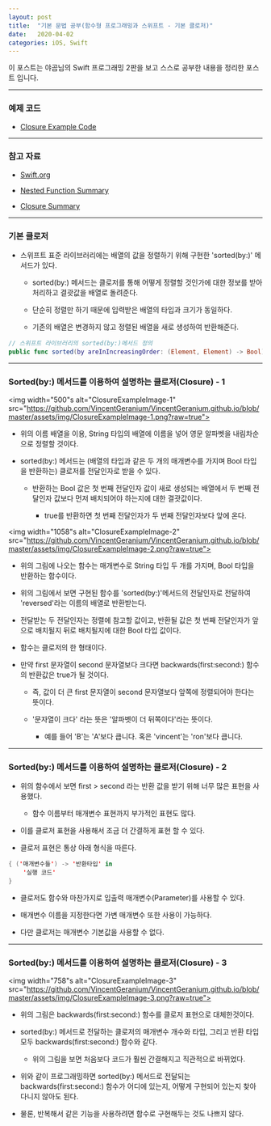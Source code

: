 ```yaml
---
layout: post
title:  "기본 문법 공부(함수형 프로그래밍과 스위프트 - 기본 클로저)"
date:   2020-04-02
categories: iOS, Swift
---
```


이 포스트는 야곰님의 Swift 프로그래밍 2판을 보고 스스로 공부한 내용을 정리한 포스트 입니다.

- - -

### 예제 코드

- [Closure Example Code](https://github.com/VincentGeranium/Swift-Study/tree/master/2020-04-02-ClosureExample.playground)

- - -

### 참고 자료

- [Swift.org](https://docs.swift.org/swift-book/LanguageGuide/Closures.html)

- [Nested Function Summary](https://vincentgeranium.github.io/ios,/swift/2020/04/01/basicSyntax-1.html)

- [Closure Summary](https://vincentgeranium.github.io/ios,/swift/2020/04/02/basicSyntax-1.html)

- - -

### 기본 클로저

- 스위프트 표준 라이브러리에는 배열의 값을 정렬하기 위해 구현한 'sorted(by:)' 메서드가 있다.

    - sorted(by:) 메서드는 클로저를 통해 어떻게 정렬할 것인가에 대한 정보를 받아 처리하고 결괏값을 배열로 돌려준다.

    - 단순히 정렬만 하기 때문에 입력받은 배열의 타입과 크기가 동일하다.
    
    - 기존의 배열은 변경하지 않고 정렬된 배열을 새로 생성하여 반환해준다.
    
```swift
// 스위프트 라이브러리의 sorted(by:)메서드 정의
public func sorted(by areInIncreasingOrder: (Element, Element) -> Bool) -> [Element]
```

- - -

### Sorted(by:) 메서드를 이용하여 설명하는 클로저(Closure) - 1

<img width="500"s alt="ClosureExampleImage-1" src="https://github.com/VincentGeranium/VincentGeranium.github.io/blob/master/assets/img/ClosureExampleImage-1.png?raw=true">

- 위의 이름 배열을 이용, String 타입의 배열에 이름을 넣어 영문 알파벳을 내림차순으로 정렬할 것이다.

- sorted(by:) 메서드는 (배열의 타입과 같은 두 개의 매개변수를 가지며 Bool 타입을 반환하는) 클로저를 전달인자로 받을 수 있다.

    - 반환하는 Bool 값은 첫 번째 전달인자 값이 새로 생성되는 배열에서 두 번째 전달인자 값보다 먼저 배치되어야 하는지에 대한 결괏값이다.
    
        - true를 반환하면 첫 번째 전달인자가 두 번째 전달인자보다 앞에 온다.
        
<img width="1058"s alt="ClosureExampleImage-2" src="https://github.com/VincentGeranium/VincentGeranium.github.io/blob/master/assets/img/ClosureExampleImage-2.png?raw=true">

- 위의 그림에 나오는 함수는 매개변수로 String 타입 두 개를 가지며, Bool 타입을 반환하는 함수이다.

- 위의 그림에서 보면 구현된 함수를 'sorted(by:)'메서드의 전달인자로 전달하여 'reversed'라는 이름의 배열로 반환받는다.

- 전달받는 두 전달인자는 정렬에 참고할 값이고, 반환될 값은 첫 번째 전달인자가 앞으로 배치될지 뒤로 배치될지에 대한 Bool 타입 값이다.

- 함수는 클로저의 한 형태이다.

- 만약 first 문자열이 second 문자열보다 크다면 backwards(first:second:) 함수의 반환값은 true가 될 것이다.

    - 즉, 값이 더 큰 first 문자열이 second 문자열보다 앞쪽에 정렬되어야 한다는 뜻이다.

    - '문자열이 크다' 라는 뜻은 '알파벳이 더 뒤쪽이다'라는 뜻이다. 
    
        - 예를 들어 'B'는 'A'보다 큽니다. 혹은 'vincent'는 'ron'보다 큽니다.

- - -

### Sorted(by:) 메서드를 이용하여 설명하는 클로저(Closure) - 2

- 위의 함수에서 보면 first > second 라는 반환 값을 받기 위해 너무 많은 표현을 사용했다.

    - 함수 이름부터 매개변수 표현까지 부가적인 표현도 많다.

- 이를 클로저 표현을 사용해서 조금 더 간결하게 표현 할 수 있다.

- 클로저 표현은 통상 아래 형식을 따른다.

```swift
{ ('매개변수들') -> '반환타입' in
    '실행 코드'
}
```

- 클로저도 함수와 마찬가지로 입출력 매개변수(Parameter)를 사용할 수 있다.

- 매개변수 이름을 지정한다면 가변 매개변수 또한 사용이 가능하다.

- 다만 클로저는 매개변수 기본값을 사용할 수 없다.

- - -

### Sorted(by:) 메서드를 이용하여 설명하는 클로저(Closure) - 3

<img width="758"s alt="ClosureExampleImage-3" src="https://github.com/VincentGeranium/VincentGeranium.github.io/blob/master/assets/img/ClosureExampleImage-3.png?raw=true">

- 위의 그림은 backwards(first:second:) 함수를 클로저 표현으로 대체한것이다.

- sorted(by:) 메서드로 전달하는 클로저의 매개변수 개수와 타입, 그리고 반환 타입 모두 backwards(first:second:) 함수와 같다.

    - 위의 그림을 보면 처음보다 코드가 훨씬 간결해지고 직관적으로 바뀌었다.

- 위와 같이 프로그래밍하면 sorted(by:) 메서드로 전달되는 backwards(first:second:) 함수가 어디에 있는지, 어떻게 구현되어 있는지 찾아다니지 않아도 된다.

- 물론, 반복해서 같은 기능을 사용하려면 함수로 구현해두는 것도 나쁘지 않다.